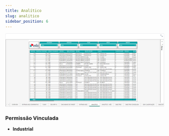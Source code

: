 ```yaml
---
title: Analítico
slug: analitico
sidebar_position: 6
---
```


![Alt text](image-6.png)





### Permissão Vinculada

- **Industrial**